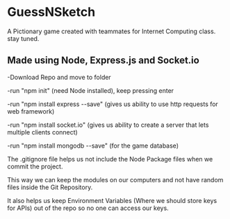 # GuessNSketch
A Pictionary game created with teammates for Internet Computing class. stay tuned.

## Made using Node, Express.js and Socket.io

-Download Repo and move to folder

-run "npm init" (need Node installed), keep pressing enter

-run "npm install express --save" (gives us ability to use http requests for web framework)

-run "npm install socket.io" (gives us ability to create a server that lets multiple clients connect)

-run "npm install mongodb --save" (for the game database)

The .gitignore file helps us not include the Node Package files when we commit the project.

This way we can keep the modules on our computers and not have random files inside the Git Repository.

It also helps us keep Environment Variables (Where we should store keys for APIs) out of the repo so no one can access our keys.
